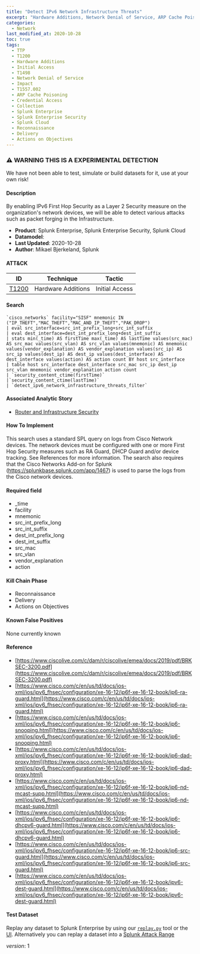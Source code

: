```yaml
---
title: "Detect IPv6 Network Infrastructure Threats"
excerpt: "Hardware Additions, Network Denial of Service, ARP Cache Poisoning"
categories:
  - Network
last_modified_at: 2020-10-28
toc: true
tags:
  - TTP
  - T1200
  - Hardware Additions
  - Initial Access
  - T1498
  - Network Denial of Service
  - Impact
  - T1557.002
  - ARP Cache Poisoning
  - Credential Access
  - Collection
  - Splunk Enterprise
  - Splunk Enterprise Security
  - Splunk Cloud
  - Reconnaissance
  - Delivery
  - Actions on Objectives
---
```


### ⚠️ WARNING THIS IS A EXPERIMENTAL DETECTION
We have not been able to test, simulate or build datasets for it, use at your own risk!


#### Description

By enabling IPv6 First Hop Security as a Layer 2 Security measure on the organization&#39;s network devices, we will be able to detect various attacks such as packet forging in the Infrastructure.

- **Product**: Splunk Enterprise, Splunk Enterprise Security, Splunk Cloud
- **Datamodel**: 
- **Last Updated**: 2020-10-28
- **Author**: Mikael Bjerkeland, Splunk


#### ATT&CK

| ID          | Technique   | Tactic       |
| ----------- | ----------- |--------------|
| [T1200](https://attack.mitre.org/techniques/T1200/) | Hardware Additions | Initial Access || [T1498](https://attack.mitre.org/techniques/T1498/) | Network Denial of Service | Impact || [T1557.002](https://attack.mitre.org/techniques/T1557/002/) | ARP Cache Poisoning | Credential Access, Collection |


#### Search

```
`cisco_networks` facility="SISF" mnemonic IN ("IP_THEFT","MAC_THEFT","MAC_AND_IP_THEFT","PAK_DROP") 
| eval src_interface=src_int_prefix_long+src_int_suffix 
| eval dest_interface=dest_int_prefix_long+dest_int_suffix 
| stats min(_time) AS firstTime max(_time) AS lastTime values(src_mac) AS src_mac values(src_vlan) AS src_vlan values(mnemonic) AS mnemonic values(vendor_explanation) AS vendor_explanation values(src_ip) AS src_ip values(dest_ip) AS dest_ip values(dest_interface) AS dest_interface values(action) AS action count BY host src_interface 
| table host src_interface dest_interface src_mac src_ip dest_ip src_vlan mnemonic vendor_explanation action count 
| `security_content_ctime(firstTime)` 
|`security_content_ctime(lastTime)` 
| `detect_ipv6_network_infrastructure_threats_filter`
```

#### Associated Analytic Story
* [Router and Infrastructure Security](_stories/router_and_infrastructure_security)


#### How To Implement
This search uses a standard SPL query on logs from Cisco Network devices. The network devices must be configured with one or more First Hop Security measures such as RA Guard, DHCP Guard and/or device tracking. See References for more information. The search also requires that the Cisco Networks Add-on for Splunk (https://splunkbase.splunk.com/app/1467) is used to parse the logs from the Cisco network devices.

#### Required field
* _time
* facility
* mnemonic
* src_int_prefix_long
* src_int_suffix
* dest_int_prefix_long
* dest_int_suffix
* src_mac
* src_vlan
* vendor_explanation
* action


#### Kill Chain Phase
* Reconnaissance
* Delivery
* Actions on Objectives


#### Known False Positives
None currently known




#### Reference

* [https://www.ciscolive.com/c/dam/r/ciscolive/emea/docs/2019/pdf/BRKSEC-3200.pdf](https://www.ciscolive.com/c/dam/r/ciscolive/emea/docs/2019/pdf/BRKSEC-3200.pdf)
* [https://www.cisco.com/c/en/us/td/docs/ios-xml/ios/ipv6_fhsec/configuration/xe-16-12/ip6f-xe-16-12-book/ip6-ra-guard.html](https://www.cisco.com/c/en/us/td/docs/ios-xml/ios/ipv6_fhsec/configuration/xe-16-12/ip6f-xe-16-12-book/ip6-ra-guard.html)
* [https://www.cisco.com/c/en/us/td/docs/ios-xml/ios/ipv6_fhsec/configuration/xe-16-12/ip6f-xe-16-12-book/ip6-snooping.html](https://www.cisco.com/c/en/us/td/docs/ios-xml/ios/ipv6_fhsec/configuration/xe-16-12/ip6f-xe-16-12-book/ip6-snooping.html)
* [https://www.cisco.com/c/en/us/td/docs/ios-xml/ios/ipv6_fhsec/configuration/xe-16-12/ip6f-xe-16-12-book/ip6-dad-proxy.html](https://www.cisco.com/c/en/us/td/docs/ios-xml/ios/ipv6_fhsec/configuration/xe-16-12/ip6f-xe-16-12-book/ip6-dad-proxy.html)
* [https://www.cisco.com/c/en/us/td/docs/ios-xml/ios/ipv6_fhsec/configuration/xe-16-12/ip6f-xe-16-12-book/ip6-nd-mcast-supp.html](https://www.cisco.com/c/en/us/td/docs/ios-xml/ios/ipv6_fhsec/configuration/xe-16-12/ip6f-xe-16-12-book/ip6-nd-mcast-supp.html)
* [https://www.cisco.com/c/en/us/td/docs/ios-xml/ios/ipv6_fhsec/configuration/xe-16-12/ip6f-xe-16-12-book/ip6-dhcpv6-guard.html](https://www.cisco.com/c/en/us/td/docs/ios-xml/ios/ipv6_fhsec/configuration/xe-16-12/ip6f-xe-16-12-book/ip6-dhcpv6-guard.html)
* [https://www.cisco.com/c/en/us/td/docs/ios-xml/ios/ipv6_fhsec/configuration/xe-16-12/ip6f-xe-16-12-book/ip6-src-guard.html](https://www.cisco.com/c/en/us/td/docs/ios-xml/ios/ipv6_fhsec/configuration/xe-16-12/ip6f-xe-16-12-book/ip6-src-guard.html)
* [https://www.cisco.com/c/en/us/td/docs/ios-xml/ios/ipv6_fhsec/configuration/xe-16-12/ip6f-xe-16-12-book/ipv6-dest-guard.html](https://www.cisco.com/c/en/us/td/docs/ios-xml/ios/ipv6_fhsec/configuration/xe-16-12/ip6f-xe-16-12-book/ipv6-dest-guard.html)



#### Test Dataset
Replay any dataset to Splunk Enterprise by using our [`replay.py`](https://github.com/splunk/attack_data#using-replaypy) tool or the [UI](https://github.com/splunk/attack_data#using-ui).
Alternatively you can replay a dataset into a [Splunk Attack Range](https://github.com/splunk/attack_range#replay-dumps-into-attack-range-splunk-server)



_version_: 1